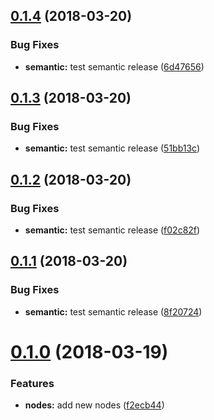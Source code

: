 <a name="0.1.4"></a>
## [0.1.4](https://github.com/teste/lsneucamp/API-NodeJS-Express/compare/0.1.3...0.1.4) (2018-03-20)


### Bug Fixes

* **semantic:** test semantic release ([6d47656](https://github.com/lsneucamp/API-NodeJS-Express/commit/6d47656))

<a name="0.1.3"></a>
## [0.1.3](https://github.com/teste/lsneucamp/API-NodeJS-Express/compare/v0.1.2...0.1.3) (2018-03-20)


### Bug Fixes

* **semantic:** test semantic release ([51bb13c](https://github.com/lsneucamp/API-NodeJS-Express/commit/51bb13c))

<a name="0.1.2"></a>
## [0.1.2](https://github.com/teste/lsneucamp/API-NodeJS-Express/compare/v0.1.1...v0.1.2) (2018-03-20)


### Bug Fixes

* **semantic:** test semantic release ([f02c82f](https://github.com/lsneucamp/API-NodeJS-Express/commit/f02c82f))

<a name="0.1.1"></a>
## [0.1.1](https://github.com/teste/lsneucamp/API-NodeJS-Express/compare/v0.1.0...v0.1.1) (2018-03-20)


### Bug Fixes

* **semantic:** test semantic release ([8f20724](https://github.com/lsneucamp/API-NodeJS-Express/commit/8f20724))

<a name="0.1.0"></a>
# [0.1.0](https://github.com/lsneucamp/API-NodeJS-Express/compare/v0.0.2...v0.1.0) (2018-03-19)


### Features

* **nodes:** add new nodes ([f2ecb44](https://github.com/lsneucamp/API-NodeJS-Express/commit/f2ecb44))
